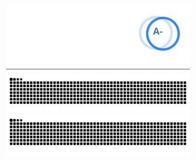 [![GitHub stats](./output/github-stats.svg)](https://github.com/anuraghazra/github-readme-stats)

----

[
  ![github contribution grid snake animation](./output/github-contribution-grid-snake.svg)
](https://github.com/Platane/snk#gh-light-mode-only)
[
  ![github contribution grid snake animation](./output/github-contribution-grid-snake-dark.svg)
](https://github.com/Platane/snk#gh-dark-mode-only)

